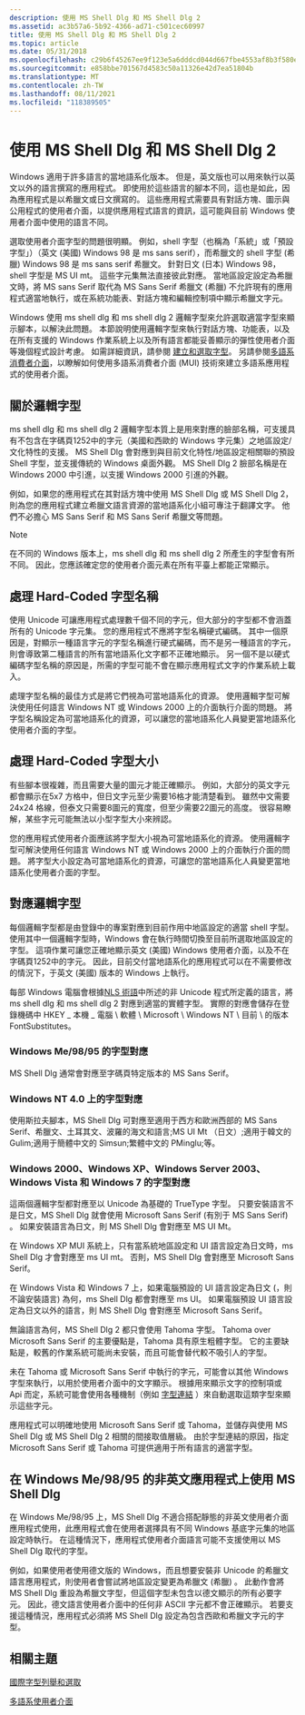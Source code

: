 ```yaml
---
description: 使用 MS Shell Dlg 和 MS Shell Dlg 2
ms.assetid: ac3b57a6-5b92-4366-ad71-c501cec60997
title: 使用 MS Shell Dlg 和 MS Shell Dlg 2
ms.topic: article
ms.date: 05/31/2018
ms.openlocfilehash: c29b6f45267ee9f123e5a6dddcd044d667fbe4553af8b3f580edd633b2293ef2
ms.sourcegitcommit: e858bbe701567d4583c50a11326e42d7ea51804b
ms.translationtype: MT
ms.contentlocale: zh-TW
ms.lasthandoff: 08/11/2021
ms.locfileid: "118389505"
---
```

# <a name="using-ms-shell-dlg-and-ms-shell-dlg-2"></a>使用 MS Shell Dlg 和 MS Shell Dlg 2

Windows 適用于許多語言的當地語系化版本。 但是，英文版也可以用來執行以英文以外的語言撰寫的應用程式。 即使用於這些語言的腳本不同，這也是如此，因為應用程式是以希臘文或日文撰寫的。 這些應用程式需要具有對話方塊、圖示與公用程式的使用者介面，以提供應用程式語言的資訊，這可能與目前 Windows 使用者介面中使用的語言不同。

選取使用者介面字型的問題很明顯。 例如，shell 字型（也稱為「系統」或「預設字型」）（英文 (美國) Windows 98 是 ms sans serif），而希臘文的 shell 字型 (希臘) Windows 98 是 ms sans serif 希臘文。 針對日文 (日本) Windows 98，shell 字型是 MS UI mt。 這些字元集無法直接彼此對應。 當地區設定設定為希臘文時，將 MS sans Serif 取代為 MS Sans Serif 希臘文 (希臘) 不允許現有的應用程式適當地執行，或在系統功能表、對話方塊和編輯控制項中顯示希臘文字元。

Windows 使用 ms shell dlg 和 ms shell dlg 2 邏輯字型來允許選取適當字型來顯示腳本，以解決此問題。 本節說明使用邏輯字型來執行對話方塊、功能表，以及在所有支援的 Windows 作業系統上以及所有語言都能妥善顯示的彈性使用者介面等幾個程式設計考慮。 如需詳細資訊，請參閱 [建立和選取字型](../gdi/font-creation-and-selection.md)。 另請參閱[多語系消費者介面](multilingual-user-interface.md)，以瞭解如何使用多語系消費者介面 (MUI) 技術來建立多語系應用程式的使用者介面。

## <a name="about-the-logical-fonts"></a>關於邏輯字型

ms shell dlg 和 ms shell dlg 2 邏輯字型本質上是用來對應的臉部名稱，可支援具有不包含在字碼頁1252中的字元（美國和西歐的 Windows 字元集）之地區設定/文化特性的支援。 MS Shell Dlg 會對應到與目前文化特性/地區設定相關聯的預設 Shell 字型，並支援傳統的 Windows 桌面外觀。 MS Shell Dlg 2 臉部名稱是在 Windows 2000 中引進，以支援 Windows 2000 引進的外觀。

例如，如果您的應用程式在其對話方塊中使用 MS Shell Dlg 或 MS Shell Dlg 2，則為您的應用程式建立希臘文語言資源的當地語系化小組可專注于翻譯文字。 他們不必擔心 MS Sans Serif 和 MS Sans Serif 希臘文等問題。

> [!Note]  
> 在不同的 Windows 版本上，ms shell dlg 和 ms shell dlg 2 所產生的字型會有所不同。 因此，您應該確定您的使用者介面元素在所有平臺上都能正常顯示。

 

## <a name="handle-hard-coded-font-names"></a>處理 Hard-Coded 字型名稱

使用 Unicode 可讓應用程式處理數千個不同的字元，但大部分的字型都不會涵蓋所有的 Unicode 字元集。 您的應用程式不應將字型名稱硬式編碼。 其中一個原因是，對顯示一種語言字元的字型名稱進行硬式編碼，而不是另一種語言的字元，則會導致第二種語言的所有當地語系化文字都不正確地顯示。 另一個不是以硬式編碼字型名稱的原因是，所需的字型可能不會在顯示應用程式文字的作業系統上載入。

處理字型名稱的最佳方式是將它們視為可當地語系化的資源。 使用邏輯字型可解決使用任何語言 Windows NT 或 Windows 2000 上的介面執行介面的問題。 將字型名稱設定為可當地語系化的資源，可以讓您的當地語系化人員變更當地語系化使用者介面的字型。

## <a name="handle-hard-coded-font-sizes"></a>處理 Hard-Coded 字型大小

有些腳本很複雜，而且需要大量的圖元才能正確顯示。 例如，大部分的英文字元都會顯示在5x7 方格中，但日文字元至少需要16格才能清楚看到。 雖然中文需要24x24 格線，但泰文只需要8圖元的寬度，但至少需要22圖元的高度。 很容易瞭解，某些字元可能無法以小型字型大小來辨認。

您的應用程式使用者介面應該將字型大小視為可當地語系化的資源。 使用邏輯字型可解決使用任何語言 Windows NT 或 Windows 2000 上的介面執行介面的問題。 將字型大小設定為可當地語系化的資源，可讓您的當地語系化人員變更當地語系化使用者介面的字型。

## <a name="map-the-logical-fonts"></a>對應邏輯字型

每個邏輯字型都是由登錄中的專案對應到目前作用中地區設定的適當 shell 字型。 使用其中一個邏輯字型時，Windows 會在執行時間切換至目前所選取地區設定的字型。 這項作業可讓您正確地顯示英文 (美國) Windows 使用者介面，以及不在字碼頁1252中的字元。 因此，目前交付當地語系化的應用程式可以在不需要修改的情況下，于英文 (美國) 版本的 Windows 上執行。

每部 Windows 電腦會根據[NLS 術語](nls-terminology.md)中所述的非 Unicode 程式所定義的語言，將 ms shell dlg 和 ms shell dlg 2 對應到適當的實體字型。 實際的對應會儲存在登錄機碼中 HKEY \_ 本機 \_ 電腦 \\ 軟體 \\ Microsoft \\ Windows NT \\ 目前 \\ 的版本 FontSubstitutes。

### <a name="font-mapping-on-windows-me9895"></a>Windows Me/98/95 的字型對應

MS Shell Dlg 通常會對應至字碼頁特定版本的 MS Sans Serif。

### <a name="font-mapping-on-windows-nt-40"></a>Windows NT 4.0 上的字型對應

使用斯拉夫腳本，MS Shell Dlg 可對應至適用于西方和歐洲西部的 MS Sans Serif、希臘文、土耳其文、波羅的海文和語言;MS UI Mt （日文）;適用于韓文的 Gulim;適用于簡體中文的 Simsun;繁體中文的 PMinglu;等。

### <a name="font-mapping-on-windows-2000-windows-xp-windows-server-2003-windows-vista-and-windows-7"></a>Windows 2000、Windows XP、Windows Server 2003、Windows Vista 和 Windows 7 的字型對應

這兩個邏輯字型都對應至以 Unicode 為基礎的 TrueType 字型。 只要安裝語言不是日文，MS Shell Dlg 就會使用 Microsoft Sans Serif (有別于 MS Sans Serif) 。 如果安裝語言為日文，則 MS Shell Dlg 會對應至 MS UI Mt。

在 Windows XP MUI 系統上，只有當系統地區設定和 UI 語言設定為日文時，ms Shell Dlg 才會對應至 ms UI mt。 否則，MS Shell Dlg 會對應至 Microsoft Sans Serif。

在 Windows Vista 和 Windows 7 上，如果電腦預設的 UI 語言設定為日文 (，則不論安裝語言) 為何，ms Shell Dlg 都會對應至 ms UI。 如果電腦預設 UI 語言設定為日文以外的語言，則 MS Shell Dlg 會對應至 Microsoft Sans Serif。

無論語言為何，MS Shell Dlg 2 都只會使用 Tahoma 字型。 Tahoma over Microsoft Sans Serif 的主要優點是，Tahoma 具有原生粗體字型。 它的主要缺點是，較舊的作業系統可能尚未安裝，而且可能會替代較不吸引人的字型。

未在 Tahoma 或 Microsoft Sans Serif 中執行的字元，可能會以其他 Windows 字型來執行，以用於使用者介面中的文字顯示。 根據用來顯示文字的控制項或 Api 而定，系統可能會使用各種機制（例如 [字型連結](https://msdn.microsoft.com/globalization/mt662331) ）來自動選取這類字型來顯示這些字元。

應用程式可以明確地使用 Microsoft Sans Serif 或 Tahoma，並儲存與使用 MS Shell Dlg 或 MS Shell Dlg 2 相關的間接取值層級。 由於字型連結的原因，指定 Microsoft Sans Serif 或 Tahoma 可提供適用于所有語言的適當字型。

## <a name="use-ms-shell-dlg-for-a-non-english-application-on-windows-me9895"></a>在 Windows Me/98/95 的非英文應用程式上使用 MS Shell Dlg

在 Windows Me/98/95 上，MS Shell Dlg 不適合搭配靜態的非英文使用者介面應用程式使用，此應用程式會在使用者選擇具有不同 Windows 基底字元集的地區設定時執行。 在這種情況下，應用程式使用者介面語言可能不支援使用以 MS Shell Dlg 取代的字型。

例如，如果使用者使用德文版的 Windows，而且想要安裝非 Unicode 的希臘文語言應用程式，則使用者會嘗試將地區設定變更為希臘文 (希臘) 。 此動作會將 MS Shell Dlg 重設為希臘文字型，但這個字型未包含以德文顯示的所有必要字元。 因此，德文語言使用者介面中的任何非 ASCII 字元都不會正確顯示。 若要支援這種情況，應用程式必須將 MS Shell Dlg 設定為包含西歐和希臘文字元的字型。

## <a name="related-topics"></a>相關主題

<dl> <dt>

[國際字型列舉和選取](using-international-fonts-and-text.md)
</dt> <dt>

[多語系使用者介面](multilingual-user-interface.md)
</dt> </dl>

 

 
